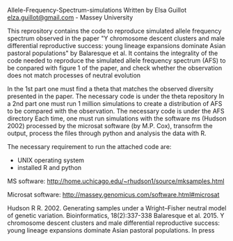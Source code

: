 Allele-Frequency-Spectrum-simulations
Written by Elsa Guillot elza.guillot@gmail.com - Massey University


This reprository contains the code to reproduce simulated allele frequency spectrum observed in the paper "Y chromosome descent clusters and male differential reproductive success: young lineage expansions dominate Asian pastoral populations" by Balaresque et al. 
It contains the integrality of the code needed to reproduce the simulated allele frequency spectrum (AFS) to be conpared with figure 1 of the paper, and check whether the observation does not match processes of neutral evolution

In the 1st part one must find a theta that matches the observed diversity presented in the paper. The necessary code is under the theta repository
In a 2nd part one must run 1 million simulations to create a distribution of AFS to be compared with the observation. The necessary code is under the AFS directory
Each time, one must run simulations with the software ms (Hudson 2002)  processed by the microsat software (by M.P. Cox), transofrm the output, process the files through python and analysis the data with R.

The necessary requirement to run the attached code are:
- UNIX operating system
- installed R and python

MS software:
http://home.uchicago.edu/~rhudson1/source/mksamples.html

Microsat software:
http://massey.genomicus.com/software.html#microsat

Hudson R R. 2002. Generating samples under a Wright–Fisher neutral model of genetic variation. Bioinformatics, 18(2):337-338
Balaresque et al. 2015. Y chromosome descent clusters and male differential reproductive success: young lineage expansions dominate Asian pastoral populations. In press
